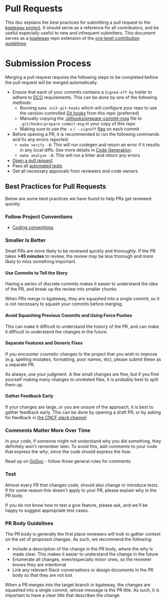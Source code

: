# Pull Requests

This doc explains the best practices for submitting a pull request to the [kgateway project](https://github.com/kgateway-dev/kgateway).
It should serve as a reference for all contributors, and be useful especially useful to new and infrequent submitters.
This document serves as a [kgateway](https://github.com/kgateway-dev/kgateway) repo extension of the [org-level contribution guidelines](https://github.com/kgateway-dev/community/blob/main/CONTRIBUTING.md)

# Submission Process
Merging a pull request requires the following steps to be completed before the pull request will be merged automatically.
- Ensure that each of your commits contains a `Signed-off-by` trailer to adhere to [DCO](https://developercertificate.org/) requirements. This can be done by one of the following methods:
    - Running `make init-git-hooks` which will configure your repo to use the version-controlled [Git hooks](/.githooks) from this repo (preferred)
    - Manually copying the [.githooks/prepare-commit-msg](/.githooks/prepare-commit-msg) file to `.git/hooks/prepare-commit-msg` in your copy of this repo
    - Making sure to use the `-s` / `--signoff` [flag](https://git-scm.com/docs/git-commit#Documentation/git-commit.txt--s) on each commit
- Before opening a PR, it is recommended to run the following commands and fix any errors reported:
    - `make verify -B`: This will run codegen and return an error if it results in any local diffs. See more details in [Code Generation](./code-generation.md).
    - `make analyze -B`: This will run a linter and return any errors.
- [Open a pull request](https://help.github.com/articles/about-pull-requests/)
- Pass all [automated tests](/.github/workflows/README.md)
- Get all necessary approvals from reviewers and code owners

## Best Practices for Pull Requests
Below are some best practices we have found to help PRs get reviewed quickly

### Follow Project Conventions
* [Coding conventions](conventions.md)

### Smaller Is Better
Small PRs are more likely to be reviewed quickly and thoroughly. If the PR takes **>45 minutes** to review, the review may be less thorough and more likely to miss something important.

#### Use Commits to Tell the Story
Having a series of discrete commits makes it easier to understand the idea of the PR, and break up the review into smaller chunks

When PRs merge in kgateway, they are squashed into a single commit, so it is not necessary to squash your commits before merging.

#### Avoid Squashing Previous Commits and Using Force Pushes
This can make it difficult to understand the history of the PR, and can make it difficult to understand the changes in the future.

#### Separate Features and Generic Fixes
If you encounter cosmetic changes to the project that you wish to improve (e.g. spelling mistakes, formatting, poor names, etc), please submit these as a separate PR.

As always, use your judgment. A few small changes are fine, but if you find yourself making many changes to unrelated files, it is probably best to split them up.

#### Gather Feedback Early
If your changes are large, or you are unsure of the approach, it is best to gather feedback early. This can be done by opening a draft PR, or by asking for feedback in [the CNCF slack channel](https://cloud-native.slack.com/archives/C080D3PJMS4) 

### Comments Matter More Over Time
In your code, if someone might not understand why you did something, they definitely won't remember later. To avoid this, add comments to your code that express the *why*, since the code should express the *how*.

Read up on [GoDoc](https://blog.golang.org/godoc-documenting-go-code) - follow those general rules for comments.

### Test
Almost every PR that changes code, should also change or introduce tests. If for some reason this doesn't apply to your PR, please explain why in the PR body.

If you do not know how to test a give feature, please ask, and we'll be happy to suggest appropriate test cases.

### PR Body Guidelines
The PR body is generally the first place reviewers will look to gather context on the set of proposed changes. As such, we recommend the following:
- Include a description of the change in the PR body, where the *why* is made clear. This makes it easier to understand the change in the future
- Enumerate all changes, even/especially minor ones, so the reviewer knows they are intentional
- Link any relevant Slack conversations or design documents in the PR body so that they are not lost

When a PR merges into the target branch in kgateway, the changes are squashed into a single commit, whose message is the PR title. As such, it is important to have a clear title that describes the change.